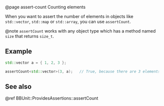 @page assert-count Counting elements

When you want to assert the number of elements in objects like
``std::vector``, ``std::map`` or ``std::array``, you can use
``assertCount``.

@note ``assertCount`` works with any object type which has a method
named ``size`` that returns ``size_t``.

## Example

````cpp
std::vector a = { 1, 2, 3 };

assertCount<std::vector>(3, a);   // True, because there are 3 elements
````

## See also

@ref BBUnit::ProvidesAssertions::assertCount

